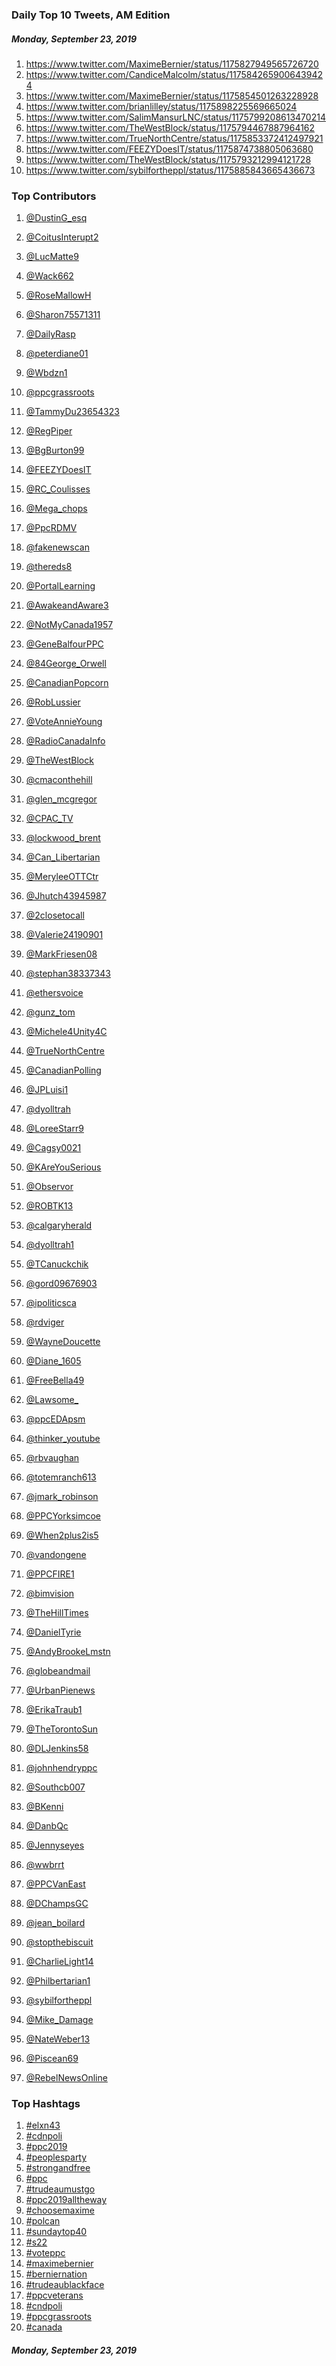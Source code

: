 ### Daily Top 10 Tweets, AM Edition
##### Monday, September 23, 2019
 1) https://www.twitter.com/MaximeBernier/status/1175827949565726720
 2) https://www.twitter.com/CandiceMalcolm/status/1175842659006439424
 3) https://www.twitter.com/MaximeBernier/status/1175854501263228928
 4) https://www.twitter.com/brianlilley/status/1175898225569665024
 5) https://www.twitter.com/SalimMansurLNC/status/1175799208613470214
 6) https://www.twitter.com/TheWestBlock/status/1175794467887964162
 7) https://www.twitter.com/TrueNorthCentre/status/1175853372412497921
 8) https://www.twitter.com/FEEZYDoesIT/status/1175874738805063680
 9) https://www.twitter.com/TheWestBlock/status/1175793212994121728
10) https://www.twitter.com/sybilfortheppl/status/1175885843665436673

### Top Contributors
  1) [@DustinG_esq](https://www.twitter.com/DustinG_esq)
  2) [@CoitusInterupt2](https://www.twitter.com/CoitusInterupt2)
  3) [@LucMatte9](https://www.twitter.com/LucMatte9)
  4) [@Wack662](https://www.twitter.com/Wack662)
  5) [@RoseMallowH](https://www.twitter.com/RoseMallowH)
  6) [@Sharon75571311](https://www.twitter.com/Sharon75571311)
  7) [@DailyRasp](https://www.twitter.com/DailyRasp)
  8) [@peterdiane01](https://www.twitter.com/peterdiane01)
  9) [@Wbdzn1](https://www.twitter.com/Wbdzn1)
 10) [@ppcgrassroots](https://www.twitter.com/ppcgrassroots)

 11) [@TammyDu23654323](https://www.twitter.com/TammyDu23654323)
 12) [@RegPiper](https://www.twitter.com/RegPiper)
 13) [@BgBurton99](https://www.twitter.com/BgBurton99)
 14) [@FEEZYDoesIT](https://www.twitter.com/FEEZYDoesIT)
 15) [@RC_Coulisses](https://www.twitter.com/RC_Coulisses)
 16) [@Mega_chops](https://www.twitter.com/Mega_chops)
 17) [@PpcRDMV](https://www.twitter.com/PpcRDMV)
 18) [@fakenewscan](https://www.twitter.com/fakenewscan)
 19) [@thereds8](https://www.twitter.com/thereds8)
 20) [@PortalLearning](https://www.twitter.com/PortalLearning)

 21) [@AwakeandAware3](https://www.twitter.com/AwakeandAware3)
 22) [@NotMyCanada1957](https://www.twitter.com/NotMyCanada1957)
 23) [@GeneBalfourPPC](https://www.twitter.com/GeneBalfourPPC)
 24) [@84George_Orwell](https://www.twitter.com/84George_Orwell)
 25) [@CanadianPopcorn](https://www.twitter.com/CanadianPopcorn)
 26) [@RobLussier](https://www.twitter.com/RobLussier)
 27) [@VoteAnnieYoung](https://www.twitter.com/VoteAnnieYoung)
 28) [@RadioCanadaInfo](https://www.twitter.com/RadioCanadaInfo)
 29) [@TheWestBlock](https://www.twitter.com/TheWestBlock)
 30) [@cmaconthehill](https://www.twitter.com/cmaconthehill)

 31) [@glen_mcgregor](https://www.twitter.com/glen_mcgregor)
 32) [@CPAC_TV](https://www.twitter.com/CPAC_TV)
 33) [@lockwood_brent](https://www.twitter.com/lockwood_brent)
 34) [@Can_Libertarian](https://www.twitter.com/Can_Libertarian)
 35) [@MeryleeOTTCtr](https://www.twitter.com/MeryleeOTTCtr)
 36) [@Jhutch43945987](https://www.twitter.com/Jhutch43945987)
 37) [@2closetocall](https://www.twitter.com/2closetocall)
 38) [@Valerie24190901](https://www.twitter.com/Valerie24190901)
 39) [@MarkFriesen08](https://www.twitter.com/MarkFriesen08)
 40) [@stephan38337343](https://www.twitter.com/stephan38337343)

 41) [@ethersvoice](https://www.twitter.com/ethersvoice)
 42) [@gunz_tom](https://www.twitter.com/gunz_tom)
 43) [@Michele4Unity4C](https://www.twitter.com/Michele4Unity4C)
 44) [@TrueNorthCentre](https://www.twitter.com/TrueNorthCentre)
 45) [@CanadianPolling](https://www.twitter.com/CanadianPolling)
 46) [@JPLuisi1](https://www.twitter.com/JPLuisi1)
 47) [@dyolltrah](https://www.twitter.com/dyolltrah)
 48) [@LoreeStarr9](https://www.twitter.com/LoreeStarr9)
 49) [@Cagsy0021](https://www.twitter.com/Cagsy0021)
 50) [@KAreYouSerious](https://www.twitter.com/KAreYouSerious)

 51) [@Observor](https://www.twitter.com/Observor)
 52) [@ROBTK13](https://www.twitter.com/ROBTK13)
 53) [@calgaryherald](https://www.twitter.com/calgaryherald)
 54) [@dyolltrah1](https://www.twitter.com/dyolltrah1)
 55) [@TCanuckchik](https://www.twitter.com/TCanuckchik)
 56) [@gord09676903](https://www.twitter.com/gord09676903)
 57) [@ipoliticsca](https://www.twitter.com/ipoliticsca)
 58) [@rdviger](https://www.twitter.com/rdviger)
 59) [@WayneDoucette](https://www.twitter.com/WayneDoucette)
 60) [@Diane_1605](https://www.twitter.com/Diane_1605)

 61) [@FreeBella49](https://www.twitter.com/FreeBella49)
 62) [@Lawsome_](https://www.twitter.com/Lawsome_)
 63) [@ppcEDApsm](https://www.twitter.com/ppcEDApsm)
 64) [@thinker_youtube](https://www.twitter.com/thinker_youtube)
 65) [@rbvaughan](https://www.twitter.com/rbvaughan)
 66) [@totemranch613](https://www.twitter.com/totemranch613)
 67) [@jmark_robinson](https://www.twitter.com/jmark_robinson)
 68) [@PPCYorksimcoe](https://www.twitter.com/PPCYorksimcoe)
 69) [@When2plus2is5](https://www.twitter.com/When2plus2is5)
 70) [@vandongene](https://www.twitter.com/vandongene)

 71) [@PPCFIRE1](https://www.twitter.com/PPCFIRE1)
 72) [@bimvision](https://www.twitter.com/bimvision)
 73) [@TheHillTimes](https://www.twitter.com/TheHillTimes)
 74) [@DanielTyrie](https://www.twitter.com/DanielTyrie)
 75) [@AndyBrookeLmstn](https://www.twitter.com/AndyBrookeLmstn)
 76) [@globeandmail](https://www.twitter.com/globeandmail)
 77) [@UrbanPienews](https://www.twitter.com/UrbanPienews)
 78) [@ErikaTraub1](https://www.twitter.com/ErikaTraub1)
 79) [@TheTorontoSun](https://www.twitter.com/TheTorontoSun)
 80) [@DLJenkins58](https://www.twitter.com/DLJenkins58)

 81) [@johnhendryppc](https://www.twitter.com/johnhendryppc)
 82) [@Southcb007](https://www.twitter.com/Southcb007)
 83) [@BKenni](https://www.twitter.com/BKenni)
 84) [@DanbQc](https://www.twitter.com/DanbQc)
 85) [@Jennyseyes](https://www.twitter.com/Jennyseyes)
 86) [@wwbrrt](https://www.twitter.com/wwbrrt)
 87) [@PPCVanEast](https://www.twitter.com/PPCVanEast)
 88) [@DChampsGC](https://www.twitter.com/DChampsGC)
 89) [@jean_boilard](https://www.twitter.com/jean_boilard)
 90) [@stopthebiscuit](https://www.twitter.com/stopthebiscuit)

 91) [@CharlieLight14](https://www.twitter.com/CharlieLight14)
 92) [@Philbertarian1](https://www.twitter.com/Philbertarian1)
 93) [@sybilfortheppl](https://www.twitter.com/sybilfortheppl)
 94) [@Mike_Damage](https://www.twitter.com/Mike_Damage)
 95) [@NateWeber13](https://www.twitter.com/NateWeber13)
 96) [@Piscean69](https://www.twitter.com/Piscean69)
 97) [@RebelNewsOnline](https://www.twitter.com/RebelNewsOnline)


### Top Hashtags

  1) [#elxn43](https://www.twitter.com/hashtag/elxn43)
  2) [#cdnpoli](https://www.twitter.com/hashtag/cdnpoli)
  3) [#ppc2019](https://www.twitter.com/hashtag/ppc2019)
  4) [#peoplesparty](https://www.twitter.com/hashtag/peoplesparty)
  5) [#strongandfree](https://www.twitter.com/hashtag/strongandfree)
  6) [#ppc](https://www.twitter.com/hashtag/ppc)
  7) [#trudeaumustgo](https://www.twitter.com/hashtag/trudeaumustgo)
  8) [#ppc2019alltheway](https://www.twitter.com/hashtag/ppc2019alltheway)
  9) [#choosemaxime](https://www.twitter.com/hashtag/choosemaxime)
 10) [#polcan](https://www.twitter.com/hashtag/polcan)
 11) [#sundaytop40](https://www.twitter.com/hashtag/sundaytop40)
 12) [#s22](https://www.twitter.com/hashtag/s22)
 13) [#voteppc](https://www.twitter.com/hashtag/voteppc)
 14) [#maximebernier](https://www.twitter.com/hashtag/maximebernier)
 15) [#berniernation](https://www.twitter.com/hashtag/berniernation)
 16) [#trudeaublackface](https://www.twitter.com/hashtag/trudeaublackface)
 17) [#ppcveterans](https://www.twitter.com/hashtag/ppcveterans)
 18) [#cndpoli](https://www.twitter.com/hashtag/cndpoli)
 19) [#ppcgrassroots](https://www.twitter.com/hashtag/ppcgrassroots)
 20) [#canada](https://www.twitter.com/hashtag/canada)

##### Monday, September 23, 2019

